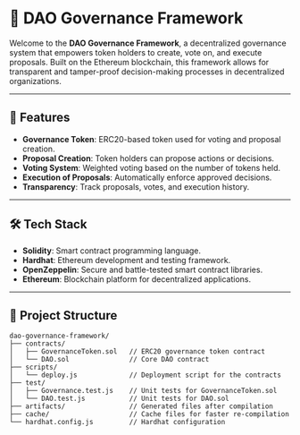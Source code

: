 # 👥 DAO Governance Framework

Welcome to the **DAO Governance Framework**, a decentralized governance system that empowers token holders to create, vote on, and execute proposals. Built on the Ethereum blockchain, this framework allows for transparent and tamper-proof decision-making processes in decentralized organizations.

---

## 🌟 Features
- **Governance Token**: ERC20-based token used for voting and proposal creation.
- **Proposal Creation**: Token holders can propose actions or decisions.
- **Voting System**: Weighted voting based on the number of tokens held.
- **Execution of Proposals**: Automatically enforce approved decisions.
- **Transparency**: Track proposals, votes, and execution history.

---

## 🛠️ Tech Stack
- **Solidity**: Smart contract programming language.
- **Hardhat**: Ethereum development and testing framework.
- **OpenZeppelin**: Secure and battle-tested smart contract libraries.
- **Ethereum**: Blockchain platform for decentralized applications.

---

## 📂 Project Structure
```plaintext
dao-governance-framework/
├── contracts/
│   ├── GovernanceToken.sol   // ERC20 governance token contract
│   └── DAO.sol               // Core DAO contract
├── scripts/
│   └── deploy.js             // Deployment script for the contracts
├── test/
│   ├── Governance.test.js    // Unit tests for GovernanceToken.sol
│   └── DAO.test.js           // Unit tests for DAO.sol
├── artifacts/                // Generated files after compilation
├── cache/                    // Cache files for faster re-compilation
└── hardhat.config.js         // Hardhat configuration